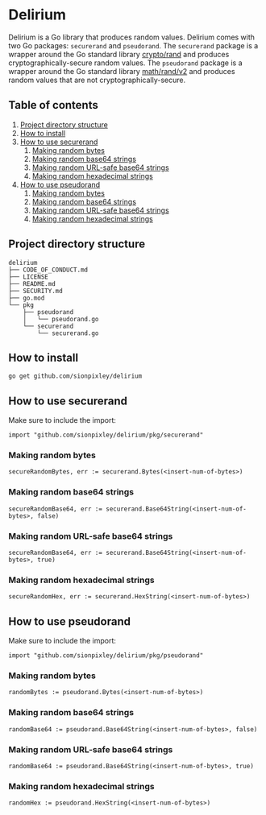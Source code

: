 # Delirium

Delirium is a Go library that produces random values. Delirium comes with two Go packages: `securerand` and `pseudorand`. The `securerand` package is a wrapper around the Go standard library [crypto/rand](https://pkg.go.dev/crypto/rand) and produces cryptographically-secure random values. The `pseudorand` package is a wrapper around the Go standard library [math/rand/v2](https://pkg.go.dev/math/rand/v2) and produces random values that are not cryptographically-secure. 

## Table of contents

1. [Project directory structure](#project-directory-structure)
2. [How to install](#how-to-install)
3. [How to use securerand](#how-to-use-securerand)
    1. [Making random bytes](#making-random-bytes)
    2. [Making random base64 strings](#making-random-base64-strings)
    3. [Making random URL-safe base64 strings](#making-random-url-safe-base64-strings)
    4. [Making random hexadecimal strings](#making-random-hexadecimal-strings)
4. [How to use pseudorand](#how-to-use-pseudorand)
    1. [Making random bytes](#making-random-bytes-1)
    2. [Making random base64 strings](#making-random-base64-strings-1)
    3. [Making random URL-safe base64 strings](#making-random-url-safe-base64-strings-1)
    4. [Making random hexadecimal strings](#making-random-hexadecimal-strings-1)

## Project directory structure

```
delirium
├── CODE_OF_CONDUCT.md
├── LICENSE
├── README.md
├── SECURITY.md
├── go.mod
└── pkg
    ├── pseudorand
    │   └── pseudorand.go
    └── securerand
        └── securerand.go
```

## How to install

`go get github.com/sionpixley/delirium`

## How to use securerand

Make sure to include the import:

`import "github.com/sionpixley/delirium/pkg/securerand"`

### Making random bytes

`secureRandomBytes, err := securerand.Bytes(<insert-num-of-bytes>)`

### Making random base64 strings

`secureRandomBase64, err := securerand.Base64String(<insert-num-of-bytes>, false)`

### Making random URL-safe base64 strings

`secureRandomBase64, err := securerand.Base64String(<insert-num-of-bytes>, true)`

### Making random hexadecimal strings

`secureRandomHex, err := securerand.HexString(<insert-num-of-bytes>)`

## How to use pseudorand

Make sure to include the import:

`import "github.com/sionpixley/delirium/pkg/pseudorand"`

### Making random bytes

`randomBytes := pseudorand.Bytes(<insert-num-of-bytes>)`

### Making random base64 strings

`randomBase64 := pseudorand.Base64String(<insert-num-of-bytes>, false)`

### Making random URL-safe base64 strings

`randomBase64 := pseudorand.Base64String(<insert-num-of-bytes>, true)`

### Making random hexadecimal strings

`randomHex := pseudorand.HexString(<insert-num-of-bytes>)`
